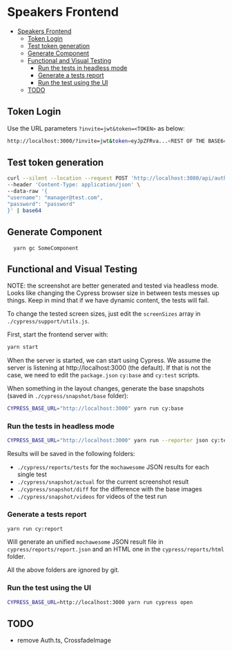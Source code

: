 # Speakers Frontend

- [Speakers Frontend](#speakers-frontend)
  - [Token Login](#token-login)
  - [Test token generation](#test-token-generation)
  - [Generate Component](#generate-component)
  - [Functional and Visual Testing](#functional-and-visual-testing)
    - [Run the tests in headless mode](#run-the-tests-in-headless-mode)
    - [Generate a tests report](#generate-a-tests-report)
    - [Run the test using the UI](#run-the-test-using-the-ui)
  - [TODO](#todo)

## Token Login

Use the URL parameters `?invite=jwt&token=<TOKEN>` as below:

```sh
http://localhost:3000/?invite=jwt&token=eyJpZFRva...<REST OF THE BASE64 TOKEN>...WTVXNFJJRk1qbVREYyJ9
```

## Test token generation

```sh
curl --silent --location --request POST 'http://localhost:3080/api/auth/v1/auth/tokens/grant' \
--header 'Content-Type: application/json' \
--data-raw '{
"username": "manager@test.com",
"password": "password"
}' | base64
```

## Generate Component

```
  yarn gc SomeComponent
```

## Functional and Visual Testing

NOTE: the screenshot are better generated and tested via headless mode. Looks like changing the Cypress browser size in between tests messes up things. Keep in mind that if we have dynamic content, the tests will fail.

To change the tested screen sizes, just edit the `screenSizes` array in `./cypress/support/utils.js`.

First, start the frontend server with:

```sh
yarn start
```

When the server is started, we can start using Cypress. We assume the server is listening at http://localhost:3000 (the default). If that is not the case, we need to edit the `package.json` `cy:base` and `cy:test` scripts.

When something in the layout changes, generate the base snapshots (saved in `./cypress/snapshot/base` folder):

```sh
CYPRESS_BASE_URL="http://localhost:3000" yarn run cy:base
```

### Run the tests in headless mode

```sh
CYPRESS_BASE_URL="http://localhost:3000" yarn run --reporter json cy:test
```

Results will be saved in the following folders:

- `./cypress/reports/tests` for the `mochawesome` JSON results for each single test
- `./cypress/snapshot/actual` for the current screenshot result
- `./cypress/snapshot/diff` for the difference with the base images
- `./cypress/snapshot/videos` for videos of the test run

### Generate a tests report

```sh
yarn run cy:report
```

Will generate an unified `mochawesome` JSON result file in `cypress/reports/report.json` and an HTML one in the `cypress/reports/html` folder.

All the above folders are ignored by git.

### Run the test using the UI

```sh
CYPRESS_BASE_URL=http://localhost:3000 yarn run cypress open
```

## TODO

- remove Auth.ts, CrossfadeImage

